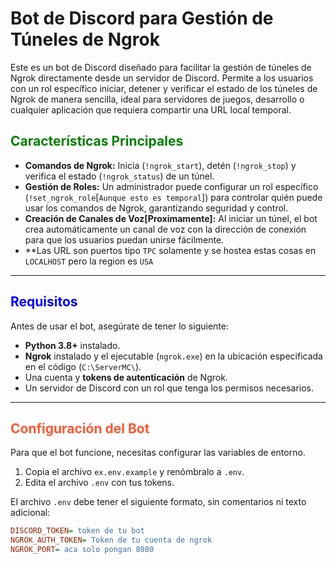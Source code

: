 # Bot de Discord para Gestión de Túneles de Ngrok

Este es un bot de Discord diseñado para facilitar la gestión de túneles de Ngrok directamente desde un servidor de Discord. Permite a los usuarios con un rol específico iniciar, detener y verificar el estado de los túneles de Ngrok de manera sencilla, ideal para servidores de juegos, desarrollo o cualquier aplicación que requiera compartir una URL local temporal.

<h2 style="color:#008000;">Características Principales</h2>

* **Comandos de Ngrok:** Inicia (`!ngrok_start`), detén (`!ngrok_stop`) y verifica el estado (`!ngrok_status`) de un túnel.
* **Gestión de Roles:** Un administrador puede configurar un rol específico (`!set_ngrok_role`[`Aunque esto es temporal`]) para controlar quién puede usar los comandos de Ngrok, garantizando seguridad y control.
* **Creación de Canales de Voz[Proximamente]:** Al iniciar un túnel, el bot crea automáticamente un canal de voz con la dirección de conexión para que los usuarios puedan unirse fácilmente.
* **Las URL son puertos tipo `TPC` solamente y se hostea estas cosas en `LOCALHOST` pero la region es `USA`

---

<h2 style="color:#0000FF;">Requisitos</h2>

Antes de usar el bot, asegúrate de tener lo siguiente:

* **Python 3.8+** instalado.
* **Ngrok** instalado y el ejecutable (`ngrok.exe`) en la ubicación especificada en el código (`C:\ServerMC\`).
* Una cuenta y **tokens de autenticación** de Ngrok.
* Un servidor de Discord con un rol que tenga los permisos necesarios.

---

<h2 style="color:#FF5733;">Configuración del Bot</h2>

Para que el bot funcione, necesitas configurar las variables de entorno.

1.  Copia el archivo `ex.env.example` y renómbralo a `.env`.
2.  Edita el archivo `.env` con tus tokens.

El archivo `.env` debe tener el siguiente formato, sin comentarios ni texto adicional:

```ini
DISCORD_TOKEN= token de tu bot
NGROK_AUTH_TOKEN= Token de tu cuenta de ngrok
NGROK_PORT= aca solo pongan 8080
